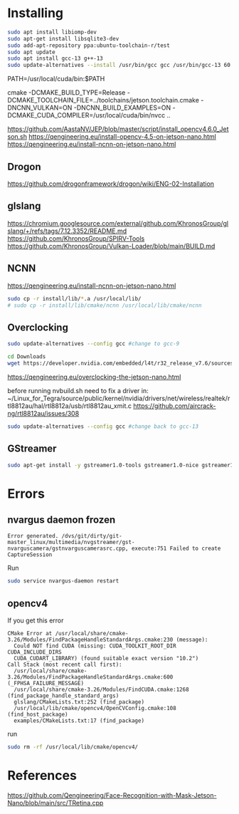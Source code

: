 # Installing 
```bash
sudo apt install libiomp-dev
sudo apt-get install libsqlite3-dev
sudo add-apt-repository ppa:ubuntu-toolchain-r/test
sudo apt update
sudo apt install gcc-13 g++-13
sudo update-alternatives --install /usr/bin/gcc gcc /usr/bin/gcc-13 60 --slave /usr/bin/g++ g++ /usr/bin/g++-13
```

PATH=/usr/local/cuda/bin:$PATH

cmake -DCMAKE_BUILD_TYPE=Release -DCMAKE_TOOLCHAIN_FILE=../toolchains/jetson.toolchain.cmake -DNCNN_VULKAN=ON -DNCNN_BUILD_EXAMPLES=ON -DCMAKE_CUDA_COMPILER=/usr/local/cuda/bin/nvcc ..

https://github.com/AastaNV/JEP/blob/master/script/install_opencv4.6.0_Jetson.sh
https://qengineering.eu/install-opencv-4.5-on-jetson-nano.html
https://qengineering.eu/install-ncnn-on-jetson-nano.html

## Drogon
https://github.com/drogonframework/drogon/wiki/ENG-02-Installation

## glslang
https://chromium.googlesource.com/external/github.com/KhronosGroup/glslang/+/refs/tags/7.12.3352/README.md
https://github.com/KhronosGroup/SPIRV-Tools
https://github.com/KhronosGroup/Vulkan-Loader/blob/main/BUILD.md

## NCNN
https://qengineering.eu/install-ncnn-on-jetson-nano.html
```bash
sudo cp -r install/lib/*.a /usr/local/lib/
# sudo cp -r install/lib/cmake/ncnn /usr/local/lib/cmake/ncnn
```

## Overclocking
```bash
sudo update-alternatives --config gcc #change to gcc-9

cd Downloads
wget https://developer.nvidia.com/embedded/l4t/r32_release_v7.6/sources/t210/public_sources.tbz2
```

https://qengineering.eu/overclocking-the-jetson-nano.html

before running nvbuild.sh need to fix a driver in: ~/Linux_for_Tegra/source/public/kernel/nvidia/drivers/net/wireless/realtek/rtl8812au/hal/rtl8812a/usb/rtl8812au_xmit.c
https://github.com/aircrack-ng/rtl8812au/issues/308


```bash
sudo update-alternatives --config gcc #change back to gcc-13
```



## GStreamer
```bash
sudo apt-get install -y gstreamer1.0-tools gstreamer1.0-nice gstreamer1.0-plugins-bad gstreamer1.0-plugins-ugly gstreamer1.0-plugins-good libgstreamer1.0-dev git libglib2.0-dev libgstreamer-plugins-bad1.0-dev libsoup2.4-dev libjson-glib-dev
```


# Errors
## nvargus daemon frozen
```
Error generated. /dvs/git/dirty/git-master_linux/multimedia/nvgstreamer/gst-nvarguscamera/gstnvarguscamerasrc.cpp, execute:751 Failed to create CaptureSession
```
Run
```bash
sudo service nvargus-daemon restart
```

## opencv4
If you get this error
```
CMake Error at /usr/local/share/cmake-3.26/Modules/FindPackageHandleStandardArgs.cmake:230 (message):
  Could NOT find CUDA (missing: CUDA_TOOLKIT_ROOT_DIR CUDA_INCLUDE_DIRS
  CUDA_CUDART_LIBRARY) (found suitable exact version "10.2")
Call Stack (most recent call first):
  /usr/local/share/cmake-3.26/Modules/FindPackageHandleStandardArgs.cmake:600 (_FPHSA_FAILURE_MESSAGE)
  /usr/local/share/cmake-3.26/Modules/FindCUDA.cmake:1268 (find_package_handle_standard_args)
  glslang/CMakeLists.txt:252 (find_package)
  /usr/local/lib/cmake/opencv4/OpenCVConfig.cmake:108 (find_host_package)
  examples/CMakeLists.txt:17 (find_package)

```
run
```bash
sudo rm -rf /usr/local/lib/cmake/opencv4/
```

# References
https://github.com/Qengineering/Face-Recognition-with-Mask-Jetson-Nano/blob/main/src/TRetina.cpp

